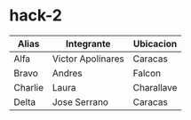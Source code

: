 # hack-2
| Alias  | Integrante | Ubicacion |
| ------------- | ------------- | ------------- |
| Alfa  | Victor Apolinares  | Caracas |
| Bravo | Andres | Falcon |
| Charlie  | Laura | Charallave |
| Delta | Jose Serrano | Caracas |
